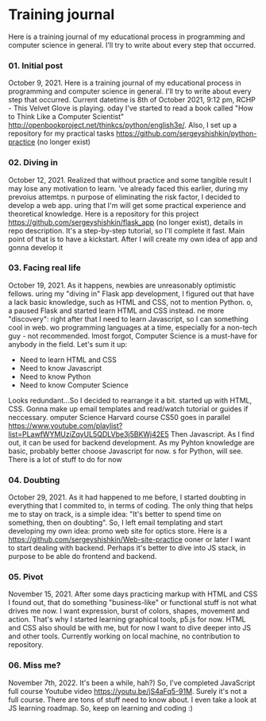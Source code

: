 # Training journal

Here is a training journal of my educational process in programming and computer science in general.
I'll try to write about every step that occurred.

### 01. Initial post

October 9, 2021.
Here is a training journal of my educational process in programming and
computer science in general. I'll try to write about every step that
occurred. Current datetime is 8th of October 2021, 9:12 pm, RCHP - This
Velvet Glove is playing. oday I've started to read a book called "How to
Think Like a Computer Scientist" http://openbookproject.net/thinkcs/python/english3e/.
Also, I set up a repository for my practical tasks https://github.com/sergeyshishkin/python-practice (no longer exist)

### 02. Diving in

October 12, 2021.
Realized that without practice and some tangible result I may lose any
motivation to learn. 've already faced this earlier, during my prevoius
attemtps. n purpose of eliminating the risk factor, I decided to develop a
web app. uring that I'm will get some practical experience and theoretical
knowledge. Here is a repository for this project https://github.com/sergeyshishkin/flask_app (no longer exist), details in
repo description. It's a step-by-step tutorial, so I'll complete it fast. Main
point of that is to have a kickstart. After I will create my own idea of app
and gonna develop it

### 03. Facing real life

October 19, 2021.
As it happens, newbies are unreasonably optimistic fellows. uring my "diving
in" Flask app development, I figured out that have a lack basic knowledge,
such as HTML and CSS, not to mention Python. o, a paused Flask and started
learn HTML and CSS instead. ne more "discovery": right after that I need to
learn Javascript, so I can something cool in web. wo programming languages
at a time, especially for a non-tech guy - not recommended. lmost forgot,
Computer Science is a must-have for anybody in the field. Let's sum it up:

- Need to learn HTML and CSS
- Need to know Javascript
- Need to know Python
- Need to know Computer Science

Looks redundant...So I decided to rearrange it a bit. started up with HTML,
CSS. Gonna make up email templates and read/watch tutorial or guides if
neccessary. omputer Science Harvard course CS50 goes in parallel https://www.youtube.com/playlist?list=PLawfWYMUziZqyUL5QDLVbe3j5BKWj42E5
Then Javascript. As I find out, it can be used for backend development. As
my Pyhton knowledge are basic, probably better choose Javascript for now. s
for Python, will see. There is a lot of stuff to do for now

### 04. Doubting

October 29, 2021.
As it had happened to me before, I started doubting in everything that I
commited to, in terms of coding. The only thing that helps me to stay on
track, is a simple idea: "It's better to spend time on something, then on
doubting". So, I left email templating and start developing my own idea:
promo web site for optics store. Here is a https://github.com/sergeyshishkin/Web-site-practice
ooner or later I want to start dealing with backend. Perhaps it's better to
dive into JS stack, in purpose to be able do frontend and backend.

### 05. Pivot

November 15, 2021.
After some days practicing markup with HTML and CSS I found out, that do
something "business-like" or functional stuff is not what drives me now. I
want expression, burst of colors, shapes, movement and action. That's why I
started learning graphical tools, p5.js for now. HTML and CSS also should be
with me, but for now I want to dive deeper into JS and other tools.
Currently working on local machine, no contribution to repository.

### 06. Miss me?

November 7th, 2022.
It's been a while, hah?) So, I've completed JavaScript
full course Youtube video https://youtu.be/jS4aFq5-91M.
Surely it's not a full course. There are tons of stuff need to know about. I
even take a look at JS learning roadmap. So, keep on learning and coding :)

